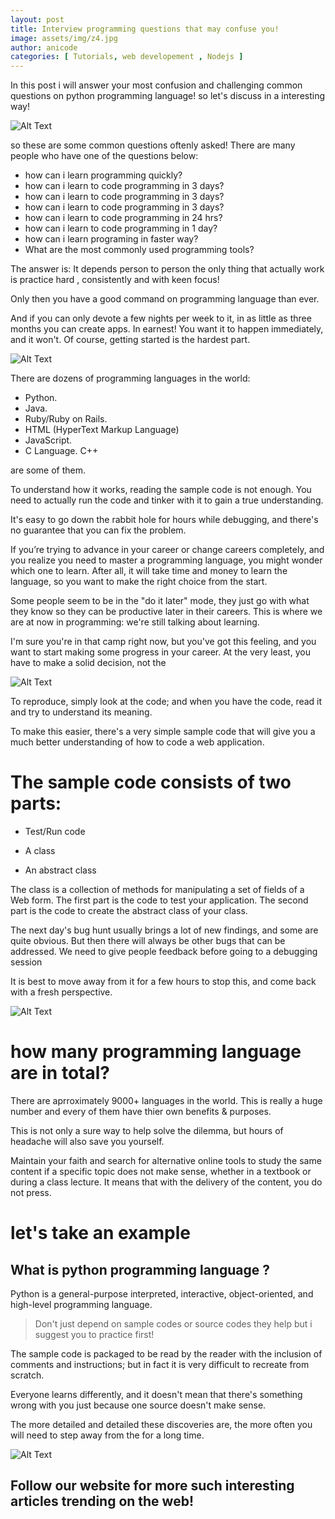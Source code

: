 ```yaml
---
layout: post
title: Interview programming questions that may confuse you!
image: assets/img/z4.jpg
author: anicode
categories: [ Tutorials, web developement , Nodejs ]
---
```


In this post i will answer your most confusion and challenging common questions on python programming language!
so let's discuss in a interesting way!

![Alt Text](https://dev-to-uploads.s3.amazonaws.com/i/zyn21gee1jz34jcg1yp9.JPG)

so these are some common questions oftenly asked!
There are many people who have one of the questions below:

 - how can i learn programming quickly?
 - how can i learn to code programming in 3 days?
 - how can i learn to code programming in 3 days?
 - how can i learn to code programming in 3 days?
 - how can i learn to code programming in 24 hrs?
 - how can i learn to code programming in 1 day?
 - how can i learn programing in faster way?
 - What are the most commonly used programming tools?

 The answer is: It depends person to person the only thing that actually work is practice hard , consistently and with keen focus!

 Only then you have a good command on programming language than ever.

 And if you can only devote a few nights per week to it, in as little as three months you can create apps. In earnest! You want it to happen immediately, and it won't. Of course, getting started is the hardest part.

![Alt Text](https://dev-to-uploads.s3.amazonaws.com/i/zyn21gee1jz34jcg1yp9.JPG)

 There are dozens of programming languages in the world:

+ Python.
+ Java.
+ Ruby/Ruby on Rails.
+ HTML (HyperText Markup Language)
+ JavaScript.
+ C Language.
C++

are some of them.

To understand how it works, reading the sample code is not enough. You need to actually run the code and tinker with it to gain a true understanding.

It's easy to go down the rabbit hole for hours while debugging, and there's no guarantee that you can fix the problem.

If you’re trying to advance in your career or change careers completely, and you realize you need to master a programming language, you might wonder which one to learn. After all, it will take time and money to learn the language, so you want to make the right choice from the start.

Some people seem to be in the "do it later" mode, they just go with what they know so they can be productive later in their careers. This is where we are at now in programming: we're still talking about learning.

I'm sure you're in that camp right now, but you've got this feeling, and you want to start making some progress in your career. At the very least, you have to make a solid decision, not the

![Alt Text](https://dev-to-uploads.s3.amazonaws.com/i/zyn21gee1jz34jcg1yp9.JPG)


 To reproduce, simply look at the code; and when you have the code, read it and try to understand its meaning.

To make this easier, there's a very simple sample code that will give you a much better understanding of how to code a web application.

# The sample code consists of two parts:

- Test/Run code

- A class

- An abstract class

The class is a collection of methods for manipulating a set of fields of a Web form. The first part is the code to test your application. The second part is the code to create the abstract class of your class.

The next day's bug hunt usually brings a lot of new findings, and some are quite obvious. But then there will always be other bugs that can be addressed. 
We need to give people feedback before going to a debugging session


 It is best to move away from it for a few hours to stop this, and come back with a fresh perspective.


![Alt Text](https://dev-to-uploads.s3.amazonaws.com/i/zyn21gee1jz34jcg1yp9.JPG)

# how many programming language are in total?

There are aprroximately 9000+ languages in the world. This is really a huge number and every of them have thier own benefits & purposes.


  This is not only a sure way to help solve the dilemma, but hours of headache will also save you yourself.

Maintain your faith and search for alternative online tools to study the same content if a specific topic does not make sense, whether in a textbook or during a class lecture. It means that with the delivery of the content, you do not press. 

# let's take an example

## What is python programming language ?

Python is a general-purpose interpreted, interactive, object-oriented, and high-level programming language.

> Don't just depend on sample codes or source codes they help but i suggest you to practice first!


The sample code is packaged to be read by the reader with the inclusion of comments and instructions; but in fact it is very difficult to recreate from scratch.

Everyone learns differently, and it doesn't mean that there's something wrong with you just because one source doesn't make sense.

 The more detailed and detailed these discoveries are, the more often you will need to step away from the for a long time.

 ![Alt Text](https://dev-to-uploads.s3.amazonaws.com/i/zyn21gee1jz34jcg1yp9.JPG)

 ## Follow our website for more such interesting articles trending on the web!
